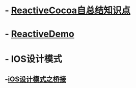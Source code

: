 # - [ReactiveCocoa自总结知识点](https://blog.csdn.net/u013093099/article/details/88688332)
# - [ReactiveDemo](https://github.com/xiangrikui15302/ReactiveCocoaDemo)
# - IOS设计模式
## -[iOS设计模式之桥接](https://blog.csdn.net/u013093099/article/details/88797480)
